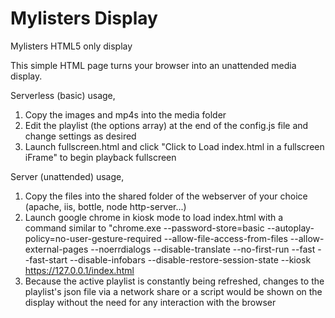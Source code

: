 # Mylisters Display
 Mylisters HTML5 only display

This simple HTML page turns your browser into an unattended media display. 

Serverless (basic) usage, 
1. Copy the images and mp4s into the media folder
2. Edit the playlist (the options array) at the end of the config.js file and change settings as desired
3. Launch fullscreen.html and click "Click to Load index.html in a fullscreen iFrame" to begin playback fullscreen

Server (unattended) usage, 
1. Copy the files into the shared folder of the webserver of your choice (apache, iis, bottle, node http-server...)
2. Launch google chrome in kiosk mode to load index.html with a command similar to "chrome.exe --password-store=basic --autoplay-policy=no-user-gesture-required --allow-file-access-from-files --allow-external-pages --noerrdialogs --disable-translate --no-first-run --fast --fast-start --disable-infobars --disable-restore-session-state --kiosk https://127.0.0.1/index.html
3. Because the active playlist is constantly being refreshed, changes to the playlist's json file via a network share or a script would be shown on the display without the need for any interaction with the browser

